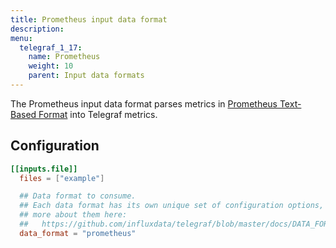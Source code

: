 ```yaml
---
title: Prometheus input data format
description:
menu:
  telegraf_1_17:
    name: Prometheus
    weight: 10
    parent: Input data formats
---
```



The Prometheus input data format parses metrics in
[Prometheus Text-Based Format](https://prometheus.io/docs/instrumenting/exposition_formats/#text-based-format) into Telegraf metrics.

## Configuration

```toml
[[inputs.file]]
  files = ["example"]

  ## Data format to consume.
  ## Each data format has its own unique set of configuration options, read
  ## more about them here:
  ##   https://github.com/influxdata/telegraf/blob/master/docs/DATA_FORMATS_INPUT.md
  data_format = "prometheus"
```
